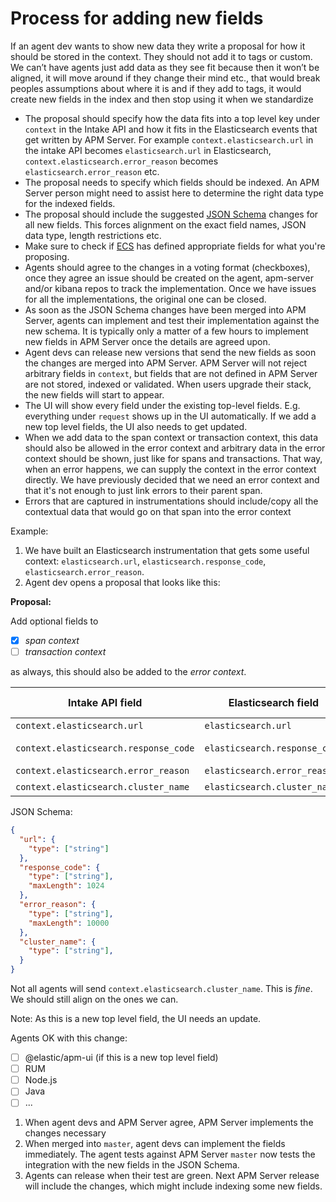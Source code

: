 # Process for adding new fields

If an agent dev wants to show new data they write a proposal for how it should be stored in the context.
They should not add it to tags or custom.
We can’t have agents just add data as they see fit because then it won’t be aligned,
it will move around if they change their mind etc.,
that would break peoples assumptions about where it is and if they add to tags,
it would create new fields in the index and then stop using it when we standardize

* The proposal should specify how the data fits into a top level key under `context` in the Intake API and how it fits in the Elasticsearch events that get written by APM Server.
For example `context.elasticsearch.url` in the intake API becomes `elasticsearch.url` in Elasticsearch, `context.elasticsearch.error_reason` becomes `elasticsearch.error_reason` etc.
* The proposal needs to specify which fields should be indexed.
An APM Server person might need to assist here to determine the right data type for the indexed fields.
* The proposal should include the suggested [JSON Schema](https://github.com/elastic/apm-server/tree/master/docs/spec/v2) changes for all new fields.
This forces alignment on the exact field names, JSON data type, length restrictions etc.
* Make sure to check if [ECS](https://github.com/elastic/ecs) has defined appropriate fields for what you're proposing.
* Agents should agree to the changes in a voting format (checkboxes),
once they agree an issue should be created on the agent,
apm-server and/or kibana repos to track the implementation.
Once we have issues for all the implementations, the original one can be closed.
* As soon as the JSON Schema changes have been merged into APM Server,
agents can implement and test their implementation against the new schema.
It is typically only a matter of a few hours to implement new fields in APM Server once the details are agreed upon.
* Agent devs can release new versions that send the new fields as soon the changes are merged into APM Server.
APM Server will not reject arbitrary fields in `context`, but fields that are not defined in APM Server are not stored, indexed or validated.
When users upgrade their stack, the new fields will start to appear.
* The UI will show every field under the existing top-level fields. E.g. everything under `request` shows up in the UI automatically. If we add a new top level fields, the UI also needs to get updated.
* When we add data to the span context or transaction context,
this data should also be allowed in the error context and arbitrary data in the error context should be shown, just like for spans and transactions.
That way, when an error happens, we can supply the context in the error context directly.
We have previously decided that we need an error context and that it's not enough to just link errors to their parent span.
* Errors that are captured in instrumentations should include/copy all the contextual data that would go on that span into the error context


Example:

1. We have built an Elasticsearch instrumentation that gets some useful context: `elasticsearch.url`, `elasticsearch.response_code`, `elasticsearch.error_reason`.
2. Agent dev opens a proposal that looks like this:

**Proposal:**

Add optional fields to
- [x] _span context_
- [ ] _transaction context_

as always, this should also be added to the _error context_.

| Intake API field | Elasticsearch field | Elasticsearch Type |
| -----------------|-------------------------|---------------------|
| `context.elasticsearch.url` | `elasticsearch.url` | not indexed |
| `context.elasticsearch.response_code` | `elasticsearch.response_code` | indexed as keyword |
| `context.elasticsearch.error_reason` | `elasticsearch.error_reason` | not indexed |
| `context.elasticsearch.cluster_name` | `elasticsearch.cluster_name` | not indexed |


JSON Schema:
```json
{
  "url": {
    "type": ["string"]
  },
  "response_code": {
    "type": ["string"],
    "maxLength": 1024
  },
  "error_reason": {
    "type": ["string"],
    "maxLength": 10000
  },
  "cluster_name": {
    "type": ["string"],
  }
}
```
Not all agents will send `context.elasticsearch.cluster_name`. This is _fine_. We should still align on the ones we can.

Note: As this is a new top level field, the UI needs an update.

Agents OK with this change:

- [ ] @elastic/apm-ui (if this is a new top level field)
- [ ] RUM
- [ ] Node.js
- [ ] Java
- [ ] ...

1. When agent devs and APM Server agree, APM Server implements the changes necessary
1. When merged into `master`, agent devs can implement the fields immediately.
The agent tests against APM Server `master` now tests the integration with the new fields in the JSON Schema.
1. Agents can release when their test are green. Next APM Server release will include the changes,
which might include indexing some new fields.
